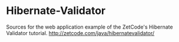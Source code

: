 # Hibernate-Validator

Sources for the web application example of the ZetCode's Hibernate Validator tutorial.
http://zetcode.com/java/hibernatevalidator/
